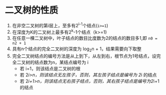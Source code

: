 # 二叉树的性质

1. 在非空二叉树的第i层上，至多有2<sup>i-1</sup>个结点(`i>=1`)
2. 在深度为K的二叉树上最多有2<sup>k</sup>-1个结点（k>=1)
3. 在任意一棵二叉树中，叶子结点的数目比度数为2的结点的数目多1,即 `n0 =  n2 + 1`
4. 具有n个结点的完全二叉树的深度为 log<sub>2</sub>n + 1，结果需要向下取整
5. 完全二叉树结点的编号方法是从上到下，从左到右，根节点为1号结点，设完全二叉树的结点数为n，某结点编号为 i
    - 若 i=1，则该结点是二叉树的根
    - 若 2*i>n，则该结点无左孩子，否则，其左孩子结点是编号为 2*i 的结点
    - 若 2*i+1>n，则该结点无右孩子结点，否则，其右孩子结点是编号为2*i+1 的结点